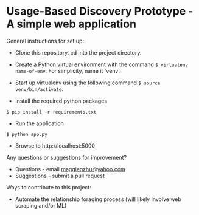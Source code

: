 # Usage-Based Discovery Prototype - A simple web application
 
General instructions for set up:
- Clone this repository. cd into the project directory. 
- Create a Python virtual environment with the command `$ virtualenv name-of-env`. 
For simplicity, name it 'venv'. 

- Start up virtualenv using the following command `$ source venv/bin/activate`.
- Install the required python packages

`$ pip install -r requirements.txt`

- Run the application

`$ python app.py`

- Browse to http://localhost:5000


Any questions or suggestions for improvement?
- Questions - email maggieqzhu@yahoo.com 
- Suggestions - submit a pull request


Ways to contribute to this project:
- Automate the relationship foraging process (will likely involve web scraping and/or ML)



